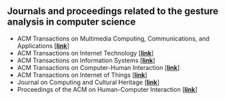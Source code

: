 ## Journals and proceedings related to the gesture analysis in computer science
* ACM Transactions on Multimedia Computing, Communications, and Applications [[**link**]](https://dl.acm.org/journal/tomm)
* ACM Transactions on Internet Technology [[**link**]](https://dl.acm.org/journal/toit) 
* ACM Transactions on Information Systems [[**link**]](https://dl.acm.org/journal/tois) 
* ACM Transactions on Computer-Human Interaction [[**link**]](https://dl.acm.org/journal/tochi)
* ACM Transactions on Internet of Things [[**link**]](https://dl.acm.org/journal/tiot)
* Journal on Computing and Cultural Heritage [[**link**]](https://dl.acm.org/journal/jocch)
* Proceedings of the ACM on Human-Computer Interaction [[**link**]](https://dl.acm.org/journal/pacmhci) 



